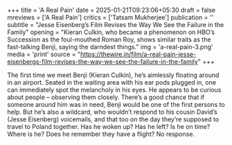 +++
title = 'A Real Pain'
date = 2025-01-21T09:23:06+05:30
draft = false
mreviews = ['A Real Pain']
critics = ['Tatsam Mukherjee']
publication = ''
subtitle = "Jesse Eisenberg’s Film Revises the Way We See the Failure in the Family"
opening = "Kieran Culkin, who became a phenomenon on HBO’s Succession as the foul-mouthed Roman Roy, shows similar traits as the fast-talking Benji, saying the darndest things."
img = 'a-real-pain-3.png'
media = 'print'
source = "https://thewire.in/film/a-real-pain-jesse-eisenbergs-film-revises-the-way-we-see-the-failure-in-the-family"
+++

The first time we meet Benji (Kieran Culkin), he’s aimlessly floating around in an airport. Seated in the waiting area with his ear pods plugged in, one can immediately spot the melancholy in his eyes. He appears to be curious about people – observing them closely. There’s a good chance that if someone around him was in need, Benji would be one of the first persons to help. But he’s also a wildcard, who wouldn’t respond to his cousin David’s (Jesse Eisenberg) voicemails, and that too on the day they’re supposed to travel to Poland together. Has he woken up? Has he left? Is he on time? Where is he? Does he remember they have a flight? No response.
